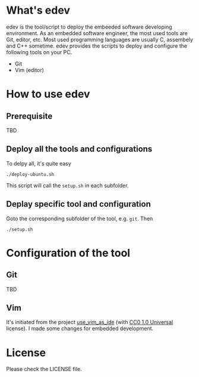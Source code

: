# What's edev
edev is the tool/script to deploy the embeeded software developing environment.
As an embedded software engineer, the most used tools are Git, editor, etc. Most used programming languages are usually C, assembely and C++ sometime.
edev provides the scripts to deploy and configure the following tools on your PC.
- Git
- Vim (editor)

# How to use edev
## Prerequisite
TBD

## Deploy all the tools and configurations
To delpy all, it's quite easy

`./deploy-ubuntu.sh`

This script will call the `setup.sh` in each subfolder.

## Deplay specific tool and configuration
Goto the corresponding subfolder of the tool, e.g. `git`. Then

`./setup.sh`

# Configuration of the tool
## Git
TBD

## Vim
It's initiated from the project [use_vim_as_ide](https://github.com/yangyangwithgnu/use_vim_as_ide) (with [CC0 1.0 Universal](https://creativecommons.org/publicdomain/zero/1.0/) license).
I made some changes for embedded development.

# License
Please check the LICENSE file.
